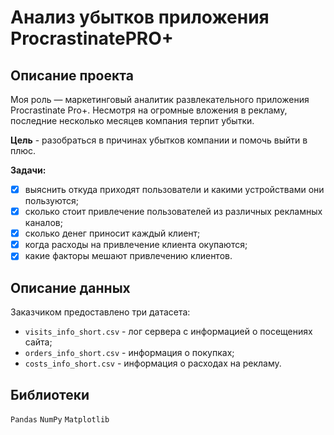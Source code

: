 # Анализ убытков приложения ProcrastinatePRO+
## Описание проекта
Моя роль — маркетинговый аналитик развлекательного приложения Procrastinate Pro+. Несмотря на огромные вложения в рекламу, последние несколько месяцев компания терпит убытки.

**Цель** - разобраться в причинах убытков компании и помочь выйти в плюс.

**Задачи:**

* [X] выяснить откуда приходят пользователи и какими устройствами они пользуются;
* [X] сколько стоит привлечение пользователей из различных рекламных каналов;
* [X] сколько денег приносит каждый клиент;
* [X] когда расходы на привлечение клиента окупаются;
* [X] какие факторы мешают привлечению клиентов.

## Описание данных
Заказчиком предоставлено три датасета: 
* `visits_info_short.csv` - лог сервера с информацией о посещениях сайта; 
* `orders_info_short.csv` - информация о покупках; 
* `costs_info_short.csv` - информация о расходах на рекламу.

## Библиотеки
`Pandas` `NumPy` `Matplotlib`
